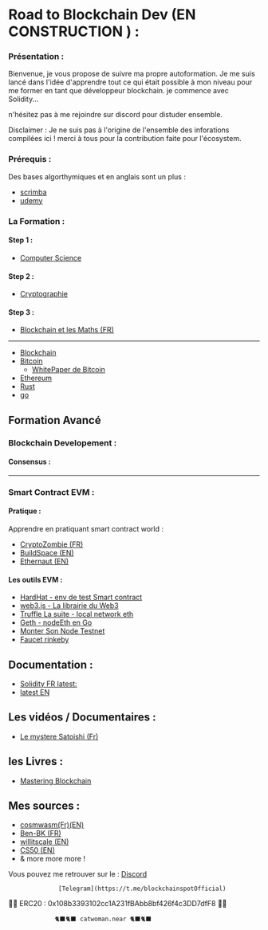 # Road to Blockchain Dev (EN CONSTRUCTION ) :

### Présentation :

Bienvenue, je vous propose de suivre ma propre autoformation. Je me suis lancé dans l'idée d'apprendre tout ce qui était possible à mon niveau pour me former en tant que développeur blockchain. je commence avec Solidity... 

n'hésitez pas à me rejoindre sur discord pour distuder ensemble.

Disclaimer : Je ne suis pas à l'origine de l'ensemble des inforations compilées ici ! merci à tous pour la contribution faite pour l'écosystem.

### Prérequis : 

Des bases algorthymiques et en anglais sont un plus : 

-   [scrimba](https://scrimba.com/dashboard?tab=enrolled)
-   [udemy](https://www.udemy.com/)


### La Formation :

#### Step 1 : 

- [Computer Science](https://cs50.harvard.edu/x/2022/notes/0/)

#### Step 2 : 

- [Cryptographie]()

#### Step 3 : 

- [Blockchain et les Maths (FR)](https://www.youtube.com/watch?v=SccvFbyDaUI&t=784s)

---

- [Blockchain ](https://fr.wikipedia.org/wiki/Blockchain)
- [Bitcoin](https://www.youtube.com/watch?v=0ETcLj5jBy4&t=1210s)
  - [WhitePaper de Bitcoin](https://bitcoin.org/bitcoin.pdf)
- [Ethereum ](https://fr.wikipedia.org/wiki/Ethereum)
- [Rust ](https://www.udemy.com/course/programmer-en-rust)
- [go ](https://www.udemy.com/course/le-langage-go-formation-complete/) 


## Formation Avancé

### Blockchain Developement :

#### Consensus :

---

### Smart Contract EVM : 

#### Pratique :

Apprendre en pratiquant smart contract world : 
  - [CryptoZombie (FR)](https://cryptozombies.io/fr)
  - [BuildSpace (EN)](https://app.buildspace.so/)
  - [Ethernaut (EN)](https://ethernaut.openzeppelin.com/) 
  
#### Les outils EVM :

 - [HardHat - env de test Smart contract](https://hardhat.org/getting-started/#overview)
 - [web3.js - La librairie du Web3](https://web3js.readthedocs.io/en/v1.5.2/getting-started.html)
 - [Truffle La suite - local network eth ](https://trufflesuite.com/)
 - [Geth - nodeEth en Go](https://geth.ethereum.org/docs/getting-started)
 - [Monter Son Node Testnet](https://gist.github.com/cryptogoth/10a98e8078cfd69f7ca892ddbdcf26bc)
 - [Faucet rinkeby](https://www.rinkeby.io/#faucet)

## Documentation :

- [Solidity FR latest:](https://solidity-fr.readthedocs.io/fr/latest/) 
- [latest EN](https://docs.soliditylang.org/en/v0.8.11/)

## Les vidéos / Documentaires :

- [Le mystere Satoishi (Fr)](https://www.youtube.com/watch?v=0ETcLj5jBy4)

## les Livres :

- [Mastering Blockchain](https://www.amazon.fr/Mastering-Blockchain-distributed-consensus-cryptocurrencies/dp/1839213191/ref=sr_1_2_sspa?__mk_fr_FR=%C3%85M%C3%85%C5%BD%C3%95%C3%91&crid=22NO9FJPWMRRT&keywords=blockchain&qid=1646584849&sprefix=blockchain%2Caps%2C68&sr=8-2-spons&psc=1&spLa=ZW5jcnlwdGVkUXVhbGlmaWVyPUExMTJIQkhUSVRYQVRRJmVuY3J5cHRlZElkPUEwMjAzNDgxMkFOT05CMTkzVVlTUSZlbmNyeXB0ZWRBZElkPUEwNDU3MzY3MU82RU80QkcwWVRQUCZ3aWRnZXROYW1lPXNwX2F0ZiZhY3Rpb249Y2xpY2tSZWRpcmVjdCZkb05vdExvZ0NsaWNrPXRydWU=)


## Mes sources :
- [cosmwasm(Fr)(EN)](https://docs.cosmwasm.com/fr/dev-academy/intro)
- [Ben-BK (FR)](https://www.youtube.com/watch?v=xtEQGtaT9MY&list=PLBV4f2pTYexqgdiVpLOWlF-E5sTLPimot)
- [willitscale (EN)](https://github.com/willitscale)
- [CS50 (EN)](https://cs50.harvard.edu/x/2022/notes/0/)
- & more more more !

Vous pouvez me retrouver sur le : [Discord](https://discord.gg/VGhMvUmBhm) 

				  [Telegram](https://t.me/blockchainspotOfficial)

🙏🙏 ERC20 : 0x108b3393102cc1A231fBAbb8bf426f4c3DD7dfF8 🙏🙏

                 🐈‍⬛🐈‍⬛ catwoman.near 🐈‍⬛🐈‍⬛